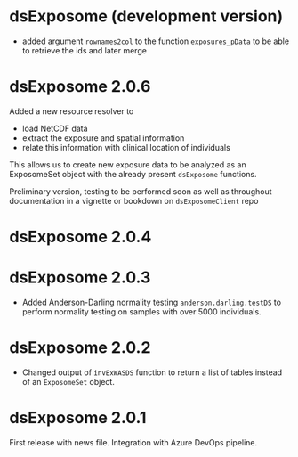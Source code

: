 # dsExposome (development version)

+ added argument `rownames2col` to the function `exposures_pData` to be able to retrieve the ids and later merge

# dsExposome 2.0.6

Added a new resource resolver to

+ load NetCDF data
+ extract the exposure and spatial information
+ relate this information with clinical location of individuals

This allows us to create new exposure data to be analyzed as an ExposomeSet object with the already present `dsExposome` functions.

Preliminary version, testing to be performed soon as well as throughout documentation in a vignette or bookdown on `dsExposomeClient` repo

# dsExposome 2.0.4

# dsExposome 2.0.3

+ Added Anderson-Darling normality testing `anderson.darling.testDS` to perform normality testing on samples with over 5000 individuals.

# dsExposome 2.0.2

+ Changed output of `invExWASDS` function to return a list of tables instead of an `ExposomeSet` object.

# dsExposome 2.0.1


First release with news file. Integration with Azure DevOps pipeline.
